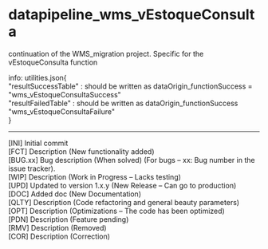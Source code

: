 # datapipeline_wms_vEstoqueConsulta
 continuation of the WMS_migration project. Specific for the vEstoqueConsulta function


info: utilities.json{ <br />
    "resultSuccessTable" : should be written as dataOrigin_functionSuccess = "wms_vEstoqueConsultaSuccess" <br />
    "resultFailedTable" : should be written as dataOrigin_functionSuccess "wms_vEstoqueConsultaFailure" <br />
} <br />

------------------------------------------------------------------------------------------

[INI] Initial commit <br />
[FCT] Description (New functionality added) <br />
[BUG.xx] Bug description (When solved) (For bugs – xx: Bug number in the issue tracker). <br />
[WIP] Description (Work in Progress – Lacks testing) <br />
[UPD] Updated to version 1.x.y (New Release – Can go to production) <br />
[DOC] Added doc (New Documentation) <br />
[QLTY] Description (Code refactoring and general beauty parameters) <br />
[OPT] Description (Optimizations – The code has been optimized) <br />
[PDN] Description (Feature pending) <br />
[RMV] Description (Removed) <br />
[COR] Description (Correction) <br />
